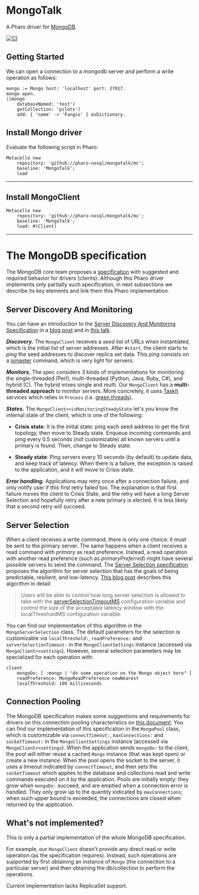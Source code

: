 # MongoTalk 
A Pharo driver for [MongoDB](https://www.mongodb.com/).

[![CI](https://github.com/pharo-nosql/mongotalk/actions/workflows/tests.yml/badge.svg)](https://github.com/pharo-nosql/mongotalk/actions/workflows/tests.yml)

## Getting Started

We can open a connection to a mongodb server and perform a write operation as follows:
~~~Smalltalk
mongo := Mongo host: 'localhost' port: 27017.
mongo open.
((mongo
	databaseNamed: 'test')
	getCollection: 'pilots')
	add: { 'name' -> 'Fangio' } asDictionary.
~~~

## Install Mongo driver

Evaluate the following script in Pharo:
```Smalltalk
Metacello new
	repository: 'github://pharo-nosql/mongotalk/mc';
	baseline: 'MongoTalk';
	load
```

---
## Install MongoClient

```Smalltalk
Metacello new
	repository: 'github://pharo-nosql/mongotalk/mc';
	baseline: 'MongoTalk';
	load: #(Client)
```

---
# The MongoDB specification

The MongoDB core team proposes a [specification](https://github.com/mongodb/specifications) with suggested and required  behavior for drivers (clients).
Although this Pharo driver implements only partially such specification, in next subsections we describe its key elements and link them this Pharo implementation.

## Server Discovery And Monitoring

You can have an introduction to the [Server Discovery And Monitoring Specification](http://emptysqua.re/server-discovery-and-monitoring.html) in a [blog post](https://www.mongodb.com/blog/post/server-discovery-and-monitoring-next-generation-mongodb-drivers) and in [this talk](https://www.mongodb.com/presentations/mongodb-drivers-and-high-availability-deep-dive).

***Discovery.*** The `MongoClient` receives a *seed list* of URLs when instantiated, which is the initial list of server addresses.
After `#start`, the client starts to *ping* the seed addresses to discover replica set data.
This *ping* consists on a [ismaster](https://docs.mongodb.com/v4.0/reference/command/isMaster/) command, which is very light for servers.

***Monitors.*** The spec considers 3 kinds of implementations for monitoring: the single-threaded (Perl), multi-threaded (Python, Java, Ruby, C#), and hybrid (C). The hybrid mixes single and multi.
Our `MongoClient` has a **multi-threaded approach** to monitor servers.
More concretely, it uses [TaskIt](https://github.com/pharo-contributions/taskit) services which relies in `Process` (i.e. [green threads](https://en.wikipedia.org/wiki/Green_threads)).

***States.*** The `MongoClient>>isMonitoringSteadyState` let's you know the internal state of the client, which is one of the following:

* **Crisis state**: It is the initial state: ping each seed address to get the first topology, then move to Steady state. Enqueue incoming commands and ping every 0.5 seconds (not customizable) all known servers until a primary is found. Then, change to Steady state.

* **Steady state**: Ping servers every 10 seconds (by default) to update data, and keep track of latency. When there is a failure, the exception is raised to the application, and it will move to Crisis state.

***Error handling.*** Applications may retry once after a connection failure, and only notify user if this first retry failed too.
The explanation is that first failure moves the client to Crisis State, and the retry will have a long Server Selection and hopefully retry after a new primary is elected.
It is less likely that a second retry will succeed.


## Server Selection

When a client receives a write command, there is only one choice: it must be sent to the primary server.
The same happens when a client receives a read command with *primary* as read preference.
Instead, a read operation with another read preference (such as *primaryPreferred*) might have several possible servers to send the command.
The [Server Selection specification](https://docs.mongodb.com/manual/core/read-preference-mechanics/) proposes the algorithm for server selection that has the goals of being predictable, resilient, and low-latency.
[This blog post](https://www.mongodb.com/blog/post/server-selection-next-generation-mongodb-drivers) describes this algorithm in detail:

> Users will be able to control how long server selection is allowed to take with the [serverSelectionTimeoutMS](https://docs.mongodb.com/master/reference/connection-string/) configuration variable and control the size of the acceptable latency window with the localThresholdMS configuration variable.

You can find our implementation of this algorithm in the `MongoServerSelection` class.
The default parameters for the selection is customizable via `localThreshold:`, `readPreference:` and `serverSelectionTimeout:` in the `MongoClientSettings` instance (accessed via `MongoClient>>settings`).
However, several selection parameters may be specialized for each operation with:
```Smalltalk
client
	mongoDo: [ :mongo | "do some operation on the Mongo object here" ]
	readPreference: MongoReadPreference newNearest
	localThreshold: 100 milliseconds
```

## Connection Pooling

The MongoDB specification makes some suggestions and requirements for drivers on this connection pooling characteristics on [this document](https://github.com/mongodb/specifications/blob/master/source/connection-monitoring-and-pooling/connection-monitoring-and-pooling.rst).
You can find our implementation of this specification in the `MongoPool` class, which is customizable via `connectTimeout:`, `maxConnections:` and `socketTimeout:` in the `MongoClientSettings` instance (accessed via `MongoClient>>settings`).
When the application sends `mongoDo:` to the client, the pool will either reuse a cached `Mongo` instance (that was kept open) or create a new instance.
When the pool opens the socket to the server, it uses a timeout indicated by `connectTimeout`, and then sets the `socketTimeout` which applies to the database and collections read and write commands executed on it by the application.
Pools are initially empty: they grow when `mongoDo:` succeed, and are emptied when a connection error is handled.
They only grow up to the quantity indicated by `maxConnections`; when such upper bound is exceeded, the connections are closed when returned by the application.


## What's not implemented?

This is only a partial implementation of the whole MongoDB specification.

For example, our `MongoClient` doesn't provide any direct read or write operation (as the specification requires).
Instead, such operations are supported by first obtaining an instance of `Mongo` (the connection to a particular server) and then obtaining the db/collection to perform the operations.

Current implementation lacks ReplicaSet support.
